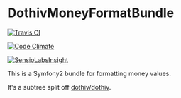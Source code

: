 # DothivMoneyFormatBundle

[![Travis CI](https://travis-ci.org/dothiv/DothivMoneyFormatBundle.svg?branch=master)](https://travis-ci.org/dothiv/DothivMoneyFormatBundle)

[![Code Climate](https://codeclimate.com/github/dothiv/DothivMoneyFormatBundle/badges/gpa.svg)](https://codeclimate.com/github/dothiv/DothivMoneyFormatBundle)

[![SensioLabsInsight](https://insight.sensiolabs.com/projects/a1c02bc5-b898-4ed6-8660-28fff1c2bef4/big.png)](https://insight.sensiolabs.com/projects/a1c02bc5-b898-4ed6-8660-28fff1c2bef4)

This is a Symfony2 bundle for formatting money values.

It's a subtree split off [dothiv/dothiv](https://github.com/dothiv/dothiv).
